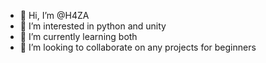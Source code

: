 - 👋 Hi, I’m @H4ZA
- 👀 I’m interested in python and unity
- 🌱 I’m currently learning both 
- 💞️ I’m looking to collaborate on any projects for beginners

<!---
H4ZA/H4ZA is a ✨ special ✨ repository because its `README.md` (this file) appears on your GitHub profile.
You can click the Preview link to take a look at your changes.
--->
